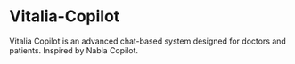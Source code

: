 # Vitalia-Copilot
Vitalia Copilot is an advanced chat-based system designed for doctors and patients. Inspired by Nabla Copilot.
